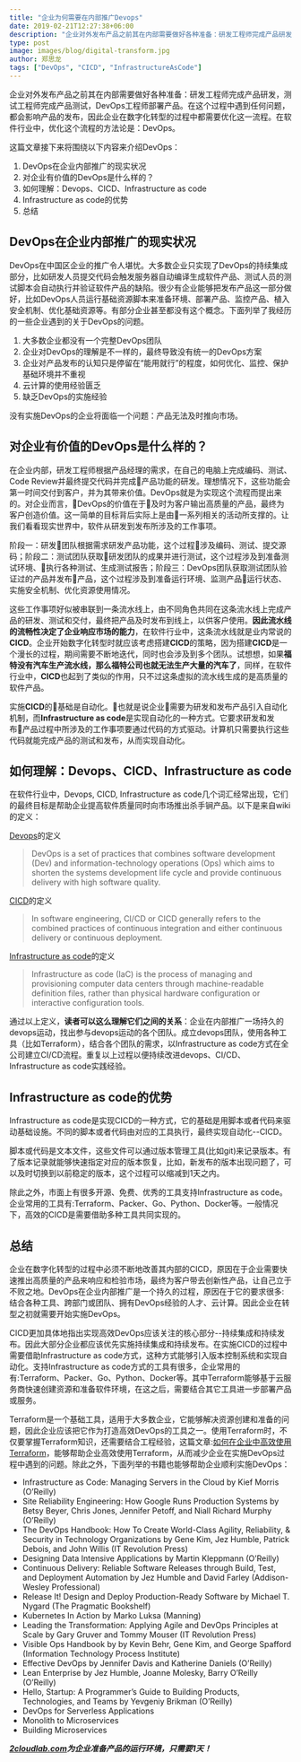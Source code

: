 ```yaml
---
title: "企业为何需要在内部推广Devops"
date: 2019-02-21T12:27:38+06:00
description: "企业对外发布产品之前其在内部需要做好各种准备：研发工程师完成产品研发，测试工程师完成产品测试，DevOps工程师部署产品。在这个过程中遇到任何问题，都会影响产品的发布，因此企业在数字化转型的过程中都需要优化这一流程。在软件行业中，优化这个流程的方法论是：DevOps。"
type: post
image: images/blog/digital-transform.jpg
author: 郑思龙
tags: ["DevOps", "CICD", "InfrastructureAsCode"]
---
```


企业对外发布产品之前其在内部需要做好各种准备：研发工程师完成产品研发，测试工程师完成产品测试，DevOps工程师部署产品。在这个过程中遇到任何问题，都会影响产品的发布，因此企业在数字化转型的过程中都需要优化这一流程。在软件行业中，优化这个流程的方法论是：DevOps。

这篇文章接下来将围绕以下内容来介绍DevOps：

1. DevOps在企业内部推广的现实状况
2. 对企业有价值的DevOps是什么样的？
3. 如何理解：Devops、CICD、Infrastructure as code
4. Infrastructure as code的优势
5. 总结

## DevOps在企业内部推广的现实状况

DevOps在中国区企业的推广令人堪忧。大多数企业只实现了DevOps的持续集成部分，比如研发人员提交代码会触发服务器自动编译生成软件产品、测试人员的测试脚本会自动执行并验证软件产品的缺陷。很少有企业能够把发布产品这一部分做好，比如DevOps人员运行基础资源脚本来准备环境、部署产品、监控产品、植入安全机制、优化基础资源等。有部分企业甚至都没有这个概念。下面列举了我经历的一些企业遇到的关于DevOps的问题。

1. 大多数企业都没有一个完整DevOps团队
2. 企业对DevOps的理解是不一样的，最终导致没有统一的DevOps方案
3. 企业对产品发布的认知只是停留在“能用就行”的程度，如何优化、监控、保护基础环境并不重视
4. 云计算的使用经验匮乏
5. 缺乏DevOps的实施经验

没有实施DevOps的企业将面临一个问题：产品无法及时推向市场。

## 对企业有价值的DevOps是什么样的？

在企业内部，研发工程师根据产品经理的需求，在自己的电脑上完成编码、测试、Code Review并最终提交代码并完成产品功能的研发。理想情况下，这些功能会第一时间交付到客户，并为其带来价值。DevOps就是为实现这个流程而提出来的。对企业而言，DevOps的价值在于及时为客户输出高质量的产品，最终为客户创造价值。这一简单的目标背后实际上是由一系列相关的活动所支撑的。让我们看看现实世界中，软件从研发到发布所涉及的工作事项。

阶段一：研发团队根据需求研发产品功能，这个过程涉及编码、测试、提交源码；阶段二：测试团队获取研发团队的成果并进行测试，这个过程涉及到准备测试环境、执行各种测试、生成测试报告；阶段三：DevOps团队获取测试团队验证过的产品并发布产品，这个过程涉及到准备运行环境、监测产品运行状态、实施安全机制、优化资源使用情况。

这些工作事项好似被串联到一条流水线上，由不同角色共同在这条流水线上完成产品的研发、测试和交付，最终把产品及时发布到线上，以供客户使用。**因此流水线的流畅性决定了企业响应市场的能力**，在软件行业中，这条流水线就是业内常说的**CICD**。企业开始数字化转型时就应该考虑搭建**CICD**的策略，因为搭建**CICD**是一个漫长的过程，期间需要不断地迭代，同时也会涉及到多个团队。试想想，如果**福特没有汽车生产流水线，那么福特公司也就无法生产大量的汽车了**，同样，在软件行业中，**CICD**也起到了类似的作用，只不过这条虚拟的流水线生成的是高质量的软件产品。

实施**CICD**的基础是自动化。也就是说企业需要为研发和发布产品引入自动化机制，而**Infrastructure as code**是实现自动化的一种方式。它要求研发和发布产品过程中所涉及的工作事项要通过代码的方式驱动。计算机只需要执行这些代码就能完成产品的测试和发布，从而实现自动化。

## 如何理解：Devops、CICD、Infrastructure as code

在软件行业中，Devops, CICD, Infrastructure as code几个词汇经常出现，它们的最终目标是帮助企业提高软件质量同时向市场推出杀手锏产品。以下是来自wiki的定义：

[Devops](https://en.wikipedia.org/wiki/DevOps)的定义

> DevOps is a set of practices that combines software development (Dev) and information-technology operations (Ops) which aims to shorten the systems development life cycle and provide continuous delivery with high software quality.

[CICD](https://en.wikipedia.org/wiki/CI/CD)的定义

> In software engineering, CI/CD or CICD generally refers to the combined practices of continuous integration and either continuous delivery or continuous deployment.

[Infrastructure as code](https://en.wikipedia.org/wiki/Infrastructure_as_code)的定义

> Infrastructure as code (IaC) is the process of managing and provisioning computer data centers through machine-readable definition files, rather than physical hardware configuration or interactive configuration tools.

通过以上定义，**读者可以这么理解它们之间的关系**：企业在内部推广一场持久的devops运动，找出参与devops运动的各个团队。成立devops团队，使用各种工具（比如Terraform），结合各个团队的需求，以Infrastructure as code方式在全公司建立CI/CD流程。重复以上过程以便持续改进devops、CI/CD、Infrastructure as code实践经验。

## Infrastructure as code的优势

Infrastructure as code是实现CICD的一种方式，它的基础是用脚本或者代码来驱动基础设施。不同的脚本或者代码由对应的工具执行，最终实现自动化--CICD。

脚本或代码是文本文件，这些文件可以通过版本管理工具(比如git)来记录版本。有了版本记录就能够快速指定对应的版本恢复，比如，新发布的版本出现问题了，可以及时切换到以前稳定的版本，这个过程可以缩减到1天之内。

除此之外，市面上有很多开源、免费、优秀的工具支持Infrastructure as code。企业常用的工具有:Terraform、Packer、Go、Python、Docker等。一般情况下，高效的CICD是需要借助多种工具共同实现的。

## 总结

企业在数字化转型的过程中必须不断地改善其内部的CICD，原因在于企业需要快速推出高质量的产品来响应和检验市场，最终为客户带去创新性产品，让自己立于不败之地。DevOps在企业内部推广是一个持久的过程，原因在于它的要求很多:结合各种工具、跨部门或团队、拥有DevOps经验的人才、云计算。因此企业在转型之初就需要开始实施DevOps。

CICD更加具体地指出实现高效DevOps应该关注的核心部分--持续集成和持续发布。因此大部分企业都应该优先实施持续集成和持续发布。在实施CICD的过程中需要借助Infrastructure as code方式，这种方式能够引入版本控制系统和实现自动化。支持Infrastructure as code方式的工具有很多，企业常用的有:Terraform、Packer、Go、Python、Docker等。其中Terraform能够基于云服务商快速创建资源和准备软件环境，在这之后，需要结合其它工具进一步部署产品或服务。

Terraform是一个基础工具，适用于大多数企业，它能够解决资源创建和准备的问题，因此企业应该把它作为打造高效DevOps的工具之一。使用Terraform时，不仅要掌握Terraform知识，还需要结合工程经验，这篇文章:[如何在企业中高效使用Terraform](https://2cloudlab.com/blog/how-to-apply-terraform-across-entire-enterprises/)，能够帮助企业高效使用Terraform，从而减少企业在实施DevOps过程中遇到的问题。除此之外，下面列举的书籍也能够帮助企业顺利实施DevOps：

* Infrastructure as Code: Managing Servers in the Cloud by Kief Morris (O’Reilly)
* Site Reliability Engineering: How Google Runs Production Systems by Betsy Beyer, Chris Jones, Jennifer Petoff, and Niall Richard Murphy (O’Reilly)
* The DevOps Handbook: How To Create World-Class Agility, Reliability, & Security in Technology Organizations by Gene Kim, Jez Humble, Patrick Debois, and John Willis (IT Revolution Press)
* Designing Data Intensive Applications by Martin Kleppmann (O’Reilly)
* Continuous Delivery: Reliable Software Releases through Build, Test, and Deployment Automation by Jez Humble and David Farley (Addison-Wesley Professional)
* Release It! Design and Deploy Production-Ready Software by Michael T. Nygard (The Pragmatic Bookshelf)
* Kubernetes In Action by Marko Luksa (Manning)
* Leading the Transformation: Applying Agile and DevOps Principles at Scale by Gary Gruver and Tommy Mouser (IT Revolution Press)
* Visible Ops Handbook by by Kevin Behr, Gene Kim, and George Spafford (Information Technology Process Institute)
* Effective DevOps by Jennifer Davis and Katherine Daniels (O’Reilly)
* Lean Enterprise by Jez Humble, Joanne Molesky, Barry O’Reilly (O’Reilly)
* Hello, Startup: A Programmer’s Guide to Building Products, Technologies, and Teams by Yevgeniy Brikman (O’Reilly)
* DevOps for Serverless Applications
* Monolith to Microservices
* Building Microservices

___[2cloudlab.com](https://2cloudlab.com/)为企业准备产品的运行环境，只需要1天！___